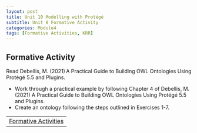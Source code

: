 ```yaml
---
layout: post
title: Unit 10 Modelling with Protégé
subtitle: Unit 8 Formative Activity
categories: Module4
tags: [Formative Activities, KRR]
---
```

<html lang="en">



<body>

<h2>Formative Activity</h2>

<p>Read Debellis, M. (2021) A Practical Guide to Building OWL Ontologies Using Protégé 5.5 and Plugins.</p>
<ul>
<li>Work through a practical example by following Chapter 4 of Debellis, M. (2021) A Practical Guide to Building OWL Ontologies Using Protégé 5.5 and Plugins.</li>
<li>Create an ontology following the steps outlined in Exercises 1-7.</li>
</ul>





<table>
    <tr>
       <td> <a href="../../../../artefacts/KRR-Unit8-FormalActivities.pdf" target="_blank" class="button large">Formative Activities</a></td> 
    </tr>
</table>
</body>

</html>




